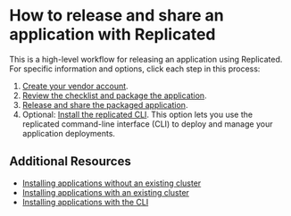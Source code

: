 # How to release and share an application with Replicated

This is a high-level workflow for releasing an application using Replicated. For specific information and options, click each step in this process:

1. [Create your vendor account](getting-started-creating-vendor-account).
1. [Review the checklist and package the application](packaging-planning-checklist).
1. [Release and share the packaged application](releases-workflow).
1. Optional: [Install the replicated CLI](vendor-cli-installing). This option lets you use the replicated command-line interface (CLI) to deploy and manage your application deployments.


## Additional Resources

* [Installing applications without an existing cluster](tutorial-installing-without-existing-cluster)
* [Installing applications with an existing cluster](tutorial-installing-with-existing-cluster)
* [Installing applications with the CLI](tutorial-installing-with-cli)
